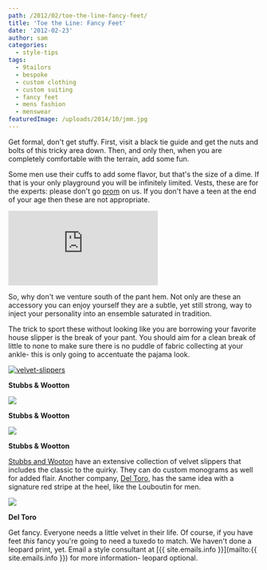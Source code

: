 ```yaml
---
path: /2012/02/toe-the-line-fancy-feet/
title: 'Toe the Line: Fancy Feet'
date: '2012-02-23'
author: sam
categories:
  - style-tips
tags:
  - 9tailors
  - bespoke
  - custom clothing
  - custom suiting
  - fancy feet
  - mens fashion
  - menswear
featuredImage: /uploads/2014/10/jmm.jpg
---
```

Get formal, don't get stuffy. First, visit a black tie guide and get the nuts and bolts of this tricky area down. Then, and only then, when you are completely comfortable with the terrain, add some fun.

Some men use their cuffs to add some flavor, but that's the size of a dime. If that is your only playground you will be infinitely limited. Vests, these are for the experts: please don't go [prom](http://www.mytuxedocatalog.com/blog/new-rental-tuxedos-and-suits-for-2012/) on us. If you don't have a teen at the end of your age then these are not appropriate.

[![](http://www.mytuxedocatalog.com/scripts/timthumb.php?src=http://www.mytuxedocatalog.com/wp-content/uploads/C991.jpg&h=1000&zc=1&q=100)](http://www.mytuxedocatalog.com/scripts/timthumb.php?src=http://www.mytuxedocatalog.com/wp-content/uploads/C991.jpg&h=1000&zc=1&q=100)

So, why don't we venture south of the pant hem. Not only are these an accessory you can enjoy yourself they are a subtle, yet still strong, way to inject your personality into an ensemble saturated in tradition.

The trick to sport these without looking like you are borrowing your favorite house slipper is the break of your pant. You should aim for a clean break of little to none to make sure there is no puddle of fabric collecting at your ankle- this is only going to accentuate the pajama look.

[![velvet-slippers](http://www.upscalehype.com/wp-content/uploads/2010/11/Stubbs-wootton-velvet-slippers-college.jpg)](http://www.upscalehype.com/wp-content/uploads/2010/11/Stubbs-wootton-velvet-slippers-college.jpg)

**Stubbs & Wootton** 

[![](http://www.stubbsandwootton.com/media/catalog/product/cache/1/image/9df78eab33525d08d6e5fb8d27136e95/t/a/tarzangold_2_1.jpg)](http://www.stubbsandwootton.com/media/catalog/product/cache/1/image/9df78eab33525d08d6e5fb8d27136e95/t/a/tarzangold_2_1.jpg)

**Stubbs & Wootton**

[![](http://www.stubbsandwootton.com/media/catalog/product/cache/1/image/9df78eab33525d08d6e5fb8d27136e95/i/r/ironman_4.jpg)](http://www.stubbsandwootton.com/media/catalog/product/cache/1/image/9df78eab33525d08d6e5fb8d27136e95/i/r/ironman_4.jpg)

**Stubbs & Wootton**

[Stubbs and Wooton](http://www.stubbsandwootton.com/) have an extensive collection of velvet slippers that includes the classic to the quirky. They can do custom monograms as well for added flair. Another company, [Del Toro](http://www.deltoroshoes.com/), has the same idea with a signature red stripe at the heel, like the Louboutin for men.

[![](http://www.luxuryfiend.com/wp-content/uploads/2010/12/deltoroshoes.jpg)](http://www.luxuryfiend.com/wp-content/uploads/2010/12/deltoroshoes.jpg)

**Del Toro**

Get fancy. Everyone needs a little velvet in their life. Of course, if you have feet _this_ fancy you're going to need a tuxedo to match. We haven't done a leopard print, yet. Email a style consultant at [{{ site.emails.info }}](mailto:{{ site.emails.info }}) for more information- leopard optional.